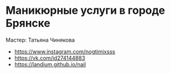 # Маникюрные услуги в городе Брянске 

Мастер: Татьяна Чинякова
* https://www.instagram.com/nogtimixsss
* https://vk.com/id274144883
* https://landium.github.io/nail
